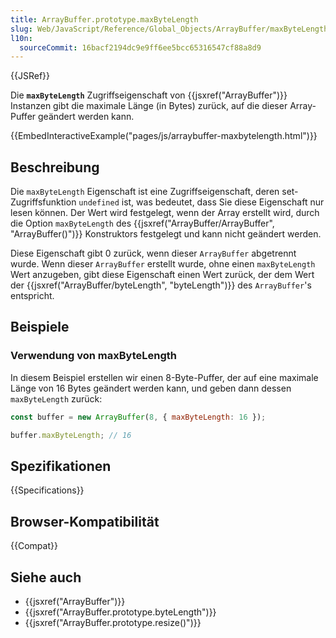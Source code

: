 ```yaml
---
title: ArrayBuffer.prototype.maxByteLength
slug: Web/JavaScript/Reference/Global_Objects/ArrayBuffer/maxByteLength
l10n:
  sourceCommit: 16bacf2194dc9e9ff6ee5bcc65316547cf88a8d9
---
```


{{JSRef}}

Die **`maxByteLength`** Zugriffseigenschaft von {{jsxref("ArrayBuffer")}} Instanzen gibt die maximale Länge (in Bytes) zurück, auf die dieser Array-Puffer geändert werden kann.

{{EmbedInteractiveExample("pages/js/arraybuffer-maxbytelength.html")}}

## Beschreibung

Die `maxByteLength` Eigenschaft ist eine Zugriffseigenschaft, deren set-Zugriffsfunktion `undefined` ist, was bedeutet, dass Sie diese Eigenschaft nur lesen können. Der Wert wird festgelegt, wenn der Array erstellt wird, durch die Option `maxByteLength` des {{jsxref("ArrayBuffer/ArrayBuffer", "ArrayBuffer()")}} Konstruktors festgelegt und kann nicht geändert werden.

Diese Eigenschaft gibt 0 zurück, wenn dieser `ArrayBuffer` abgetrennt wurde. Wenn dieser `ArrayBuffer` erstellt wurde, ohne einen `maxByteLength` Wert anzugeben, gibt diese Eigenschaft einen Wert zurück, der dem Wert der {{jsxref("ArrayBuffer/byteLength", "byteLength")}} des `ArrayBuffer`'s entspricht.

## Beispiele

### Verwendung von maxByteLength

In diesem Beispiel erstellen wir einen 8-Byte-Puffer, der auf eine maximale Länge von 16 Bytes geändert werden kann, und geben dann dessen `maxByteLength` zurück:

```js
const buffer = new ArrayBuffer(8, { maxByteLength: 16 });

buffer.maxByteLength; // 16
```

## Spezifikationen

{{Specifications}}

## Browser-Kompatibilität

{{Compat}}

## Siehe auch

- {{jsxref("ArrayBuffer")}}
- {{jsxref("ArrayBuffer.prototype.byteLength")}}
- {{jsxref("ArrayBuffer.prototype.resize()")}}
